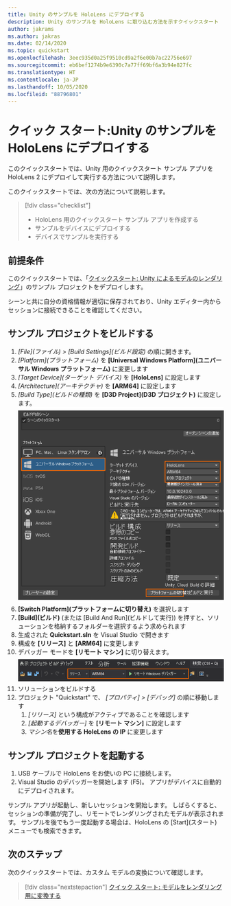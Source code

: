 ```yaml
---
title: Unity のサンプルを HoloLens にデプロイする
description: Unity のサンプルを HoloLens に取り込む方法を示すクイックスタート
author: jakrams
ms.author: jakras
ms.date: 02/14/2020
ms.topic: quickstart
ms.openlocfilehash: 3eec935d0a25f9510cd9a2f6e00b7ac22756e697
ms.sourcegitcommit: eb6bef1274b9e6390c7a77ff69bf6a3b94e827fc
ms.translationtype: HT
ms.contentlocale: ja-JP
ms.lasthandoff: 10/05/2020
ms.locfileid: "88796801"
---
```

# <a name="quickstart-deploy-unity-sample-to-hololens"></a>クイック スタート:Unity のサンプルを HoloLens にデプロイする

このクイックスタートでは、Unity 用のクイックスタート サンプル アプリを HoloLens 2 にデプロイして実行する方法について説明します。

このクイックスタートでは、次の方法について説明します。

> [!div class="checklist"]
>
>* HoloLens 用のクイックスタート サンプル アプリを作成する
>* サンプルをデバイスにデプロイする
>* デバイスでサンプルを実行する

## <a name="prerequisites"></a>前提条件

このクイックスタートでは、「[クイックスタート: Unity によるモデルのレンダリング](render-model.md)」のサンプル プロジェクトをデプロイします。

シーンと共に自分の資格情報が適切に保存されており、Unity エディター内からセッションに接続できることを確認してください。

## <a name="build-the-sample-project"></a>サンプル プロジェクトをビルドする

1. *[File]\(ファイル\) > [Build Settings]\(ビルド設定\)* の順に開きます。
1. *[Platform]\(プラットフォーム\)* を **[Universal Windows Platform]\(ユニバーサル Windows プラットフォーム\)** に変更します
1. *[Target Device]\(ターゲット デバイス\)* を **[HoloLens]** に設定します
1. *[Architecture]\(アーキテクチャ\)* を **[ARM64]** に設定します
1. *[Build Type]\(ビルドの種類\)* を **[D3D Project]\(D3D プロジェクト\)**  に設定します。\
    ![ビルド設定](./media/unity-build-settings.png)
1. **[Switch Platform]\(プラットフォームに切り替え\)** を選択します
1. **[Build]\(ビルド\)** (または [Build And Run]\(ビルドして実行\)) を押すと、ソリューションを格納するフォルダーを選択するよう求められます
1. 生成された **Quickstart.sln** を Visual Studio で開きます
1. 構成を **[リリース]** と **[ARM64]** に変更します
1. デバッガー モードを **[リモート マシン]** に切り替えます。\
    ![ソリューションの構成](media/unity-deploy-config.png)
1. ソリューションをビルドする
1. プロジェクト "Quickstart" で、 *[プロパティ] > [デバッグ]* の順に移動します
    1. *[リリース]* という構成がアクティブであることを確認します
    1. *[起動するデバッガー]* を **[リモート マシン]** に設定します
    1. *マシン名*を**使用する HoleLens の IP** に変更します

## <a name="launch-the-sample-project"></a>サンプル プロジェクトを起動する

1. USB ケーブルで HoloLens をお使いの PC に接続します。
1. Visual Studio のデバッガーを開始します (F5)。 アプリがデバイスに自動的にデプロイされます。

サンプル アプリが起動し、新しいセッションを開始します。 しばらくすると、セッションの準備が完了し、リモートでレンダリングされたモデルが表示されます。
サンプルを後でもう一度起動する場合は、HoloLens の [Start]\(スタート\) メニューでも検索できます。

## <a name="next-steps"></a>次のステップ

次のクイックスタートでは、カスタム モデルの変換について確認します。

> [!div class="nextstepaction"]
> [クイック スタート: モデルをレンダリング用に変換する](convert-model.md)
